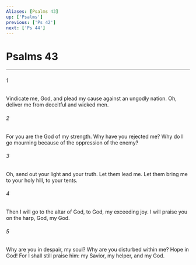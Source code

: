 ```yaml
---
Aliases: [Psalms 43]
up: ['Psalms']
previous: ['Ps 42']
next: ['Ps 44']
---
```

# Psalms 43
***





###### 1 

Vindicate me, God, and plead my cause against an ungodly nation. Oh, deliver me from deceitful and wicked men. 



###### 2 

For you are the God of my strength. Why have you rejected me? Why do I go mourning because of the oppression of the enemy? 



###### 3 

Oh, send out your light and your truth. Let them lead me. Let them bring me to your holy hill, to your tents. 



###### 4 

Then I will go to the altar of God, to God, my exceeding joy. I will praise you on the harp, God, my God. 



###### 5 

Why are you in despair, my soul? Why are you disturbed within me? Hope in God! For I shall still praise him: my Savior, my helper, and my God.
